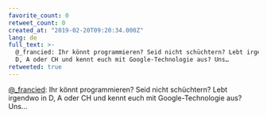 ```yaml
---
favorite_count: 0
retweet_count: 0
created_at: "2019-02-20T09:20:34.000Z"
lang: de
full_text: >-
  @_francied: Ihr könnt programmieren? Seid nicht schüchtern? Lebt irgendwo in
  D, A oder CH und kennt euch mit Google-Technologie aus? Uns…
retweeted: true
---
```


[@\_francied](https://twitter.com/_francied): Ihr könnt programmieren? Seid
nicht schüchtern? Lebt irgendwo in D, A oder CH und kennt euch mit
Google-Technologie aus? Uns…
